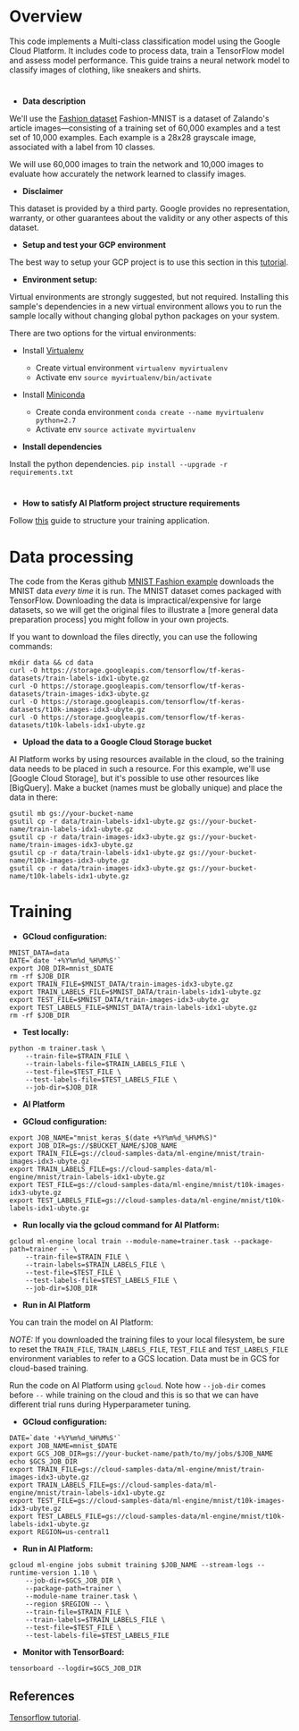 # Overview
This code implements a Multi-class classification model using the Google Cloud Platform. It includes code to process data, train a TensorFlow model and assess model performance.
This guide trains a neural network model to classify images of clothing, like sneakers and shirts.

#
* **Data description**

We'll use the
[Fashion dataset](https://github.com/zalandoresearch/fashion-mnist)
Fashion-MNIST is a dataset of Zalando's article images—consisting of a training
set of 60,000 examples and a test set of 10,000 examples. Each example is a
28x28 grayscale image, associated with a label from 10 classes.

We will use 60,000 images to train the network and 10,000 images to evaluate how
accurately the network learned to classify images.

* **Disclaimer**

This dataset is provided by a third party. Google provides no representation,
warranty, or other guarantees about the validity or any other aspects of this dataset.

* **Setup and test your GCP environment**

The best way to setup your GCP project is to use this section in this
[tutorial](https://cloud.google.com/ml-engine/docs/tensorflow/getting-started-training-prediction#set-up-your-gcp-project).

* **Environment setup:**

Virtual environments are strongly suggested, but not required. Installing this
sample's dependencies in a new virtual environment allows you to run the sample
locally without changing global python packages on your system.

There are two options for the virtual environments:

*   Install [Virtualenv](https://virtualenv.pypa.io/en/stable/) 
    *   Create virtual environment `virtualenv myvirtualenv`
    *   Activate env `source myvirtualenv/bin/activate`
*   Install [Miniconda](https://conda.io/miniconda.html)
    *   Create conda environment `conda create --name myvirtualenv python=2.7`
    *   Activate env `source activate myvirtualenv`

* **Install dependencies**

Install the python dependencies. `pip install --upgrade -r requirements.txt`

# 
* **How to satisfy AI Platform project structure requirements**

Follow [this](https://cloud.google.com/ml-engine/docs/tensorflow/packaging-trainer#project-structure) guide to structure your training application.


# Data processing

The code from the Keras github
[MNIST Fashion example](https://www.tensorflow.org/tutorials/keras/basic_classification)
downloads the MNIST data *every time* it is run. The MNIST dataset comes
packaged with TensorFlow. Downloading the data is impractical/expensive for
large datasets, so we will get the original files to illustrate a [more general
data preparation process] you might follow in your own projects.

If you want to download the files directly, you can use the following commands:

```shell
mkdir data && cd data
curl -O https://storage.googleapis.com/tensorflow/tf-keras-datasets/train-labels-idx1-ubyte.gz
curl -O https://storage.googleapis.com/tensorflow/tf-keras-datasets/train-images-idx3-ubyte.gz
curl -O https://storage.googleapis.com/tensorflow/tf-keras-datasets/t10k-images-idx3-ubyte.gz
curl -O https://storage.googleapis.com/tensorflow/tf-keras-datasets/t10k-labels-idx1-ubyte.gz
```

* **Upload the data to a Google Cloud Storage bucket**

AI Platform works by using resources available in the cloud, so the training
data needs to be placed in such a resource. For this example, we'll use [Google
Cloud Storage], but it's possible to use other resources like [BigQuery]. Make a
bucket (names must be globally unique) and place the data in there:

```shell
gsutil mb gs://your-bucket-name
gsutil cp -r data/train-labels-idx1-ubyte.gz gs://your-bucket-name/train-labels-idx1-ubyte.gz
gsutil cp -r data/train-images-idx3-ubyte.gz gs://your-bucket-name/train-images-idx3-ubyte.gz
gsutil cp -r data/train-labels-idx1-ubyte.gz gs://your-bucket-name/t10k-images-idx3-ubyte.gz
gsutil cp -r data/train-images-idx3-ubyte.gz gs://your-bucket-name/t10k-labels-idx1-ubyte.gz
```

# Training

* **GCloud configuration:**

```
MNIST_DATA=data
DATE=`date '+%Y%m%d_%H%M%S'`
export JOB_DIR=mnist_$DATE
rm -rf $JOB_DIR
export TRAIN_FILE=$MNIST_DATA/train-images-idx3-ubyte.gz
export TRAIN_LABELS_FILE=$MNIST_DATA/train-labels-idx1-ubyte.gz
export TEST_FILE=$MNIST_DATA/train-images-idx3-ubyte.gz
export TEST_LABELS_FILE=$MNIST_DATA/train-labels-idx1-ubyte.gz
rm -rf $JOB_DIR
```

* **Test locally:**

```
python -m trainer.task \
    --train-file=$TRAIN_FILE \
    --train-labels-file=$TRAIN_LABELS_FILE \
    --test-file=$TEST_FILE \
    --test-labels-file=$TEST_LABELS_FILE \
    --job-dir=$JOB_DIR
```

* **AI Platform**

* **GCloud configuration:**

```
export JOB_NAME="mnist_keras_$(date +%Y%m%d_%H%M%S)"
export JOB_DIR=gs://$BUCKET_NAME/$JOB_NAME
export TRAIN_FILE=gs://cloud-samples-data/ml-engine/mnist/train-images-idx3-ubyte.gz
export TRAIN_LABELS_FILE=gs://cloud-samples-data/ml-engine/mnist/train-labels-idx1-ubyte.gz
export TEST_FILE=gs://cloud-samples-data/ml-engine/mnist/t10k-images-idx3-ubyte.gz
export TEST_LABELS_FILE=gs://cloud-samples-data/ml-engine/mnist/t10k-labels-idx1-ubyte.gz
```

* **Run locally via the gcloud command for AI Platform:**

```
gcloud ml-engine local train --module-name=trainer.task --package-path=trainer -- \
    --train-file=$TRAIN_FILE \
    --train-labels=$TRAIN_LABELS_FILE \
    --test-file=$TEST_FILE \
    --test-labels-file=$TEST_LABELS_FILE \
    --job-dir=$JOB_DIR
```

* **Run in AI Platform**

You can train the model on AI Platform:

*NOTE:* If you downloaded the training files to your local filesystem, be sure
to reset the `TRAIN_FILE`, `TRAIN_LABELS_FILE`, `TEST_FILE` and `TEST_LABELS_FILE` environment variables to refer to a GCS location.
Data must be in GCS for cloud-based training.

Run the code on AI Platform using `gcloud`. Note how `--job-dir` comes
before `--` while training on the cloud and this is so that we can have
different trial runs during Hyperparameter tuning.

* **GCloud configuration:**

```
DATE=`date '+%Y%m%d_%H%M%S'`
export JOB_NAME=mnist_$DATE
export GCS_JOB_DIR=gs://your-bucket-name/path/to/my/jobs/$JOB_NAME
echo $GCS_JOB_DIR
export TRAIN_FILE=gs://cloud-samples-data/ml-engine/mnist/train-images-idx3-ubyte.gz
export TRAIN_LABELS_FILE=gs://cloud-samples-data/ml-engine/mnist/train-labels-idx1-ubyte.gz
export TEST_FILE=gs://cloud-samples-data/ml-engine/mnist/t10k-images-idx3-ubyte.gz
export TEST_LABELS_FILE=gs://cloud-samples-data/ml-engine/mnist/t10k-labels-idx1-ubyte.gz
export REGION=us-central1
```

* **Run in AI Platform:**

```
gcloud ml-engine jobs submit training $JOB_NAME --stream-logs --runtime-version 1.10 \
    --job-dir=$GCS_JOB_DIR \
    --package-path=trainer \
    --module-name trainer.task \
    --region $REGION -- \
    --train-file=$TRAIN_FILE \
    --train-labels=$TRAIN_LABELS_FILE \
    --test-file=$TEST_FILE \
    --test-labels-file=$TEST_LABELS_FILE
```

* **Monitor with TensorBoard:**

```
tensorboard --logdir=$GCS_JOB_DIR
```

## References

[Tensorflow tutorial](https://www.tensorflow.org/tutorials/keras/basic_classification).
